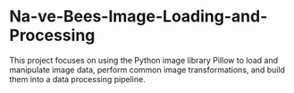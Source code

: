 # Na-ve-Bees-Image-Loading-and-Processing
 This project focuses on using the Python image library Pillow to load and manipulate image data, perform common image transformations, and build them into a data processing pipeline.
